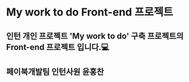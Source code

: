 # My work to do Front-end 프로젝트

## 인턴 개인 프로젝트 'My work to do' 구축 프로젝트의 Front-end 프로젝트 입니다.💻
## 페이북개발팀 인턴사원 윤홍찬